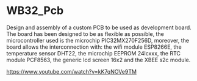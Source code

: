 # WB32_Pcb

Design and assembly of a custom PCB to be used as development board. 
The board has been designed to be as flexible as possible, the microcontroller used is the microchip PIC32MX270F256D, moreover, the board allows the interconnection with: the wifi module ESP8266E, the temperature sensor DHT22, the microchip EEPROM 24lcxxx,  the RTC module PCF8563, the generic lcd screen 16x2 and the XBEE s2c module. 

https://www.youtube.com/watch?v=kK7qNOVe9TM
